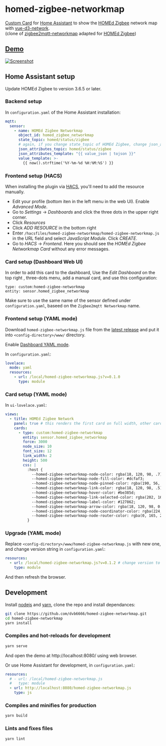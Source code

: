 # homed-zigbee-networkmap

[Custom Card](https://developers.home-assistant.io/docs/frontend/custom-ui/custom-card) for [Home Assistant](https://www.home-assistant.io/) to show the [HOMEd Zigbee](https://wiki.homed.dev/page/ZigBee) network map with [vue-d3-network](https://github.com/emiliorizzo/vue-d3-network/).\
(clone of [zigbee2mqtt-networkmap](https://github.com/azuwis/zigbee2mqtt-networkmap) adapted for [HOMEd Zigbee](https://wiki.homed.dev/page/ZigBee))

## [Demo](https://dvb6666.github.io/homed-zigbee-networkmap/)

[![Screenshot](https://dvb6666.github.io/homed-zigbee-networkmap/screenshoot.png)](https://dvb6666.github.io/homed-zigbee-networkmap/)

## Home Assistant setup

Update HOMEd Zigbee to version 3.6.5 or later.

### Backend setup

In `configuration.yaml` of the Home Assistant installation:
``` yaml
mqtt:
  sensor:
    - name: HOMEd Zigbee Networkmap
      object_id: homed_zigbee_networkmap
      state_topic: homed/status/zigbee
      # again, if you change state_topic of HOMEd Zigbee, change json_attributes_topic accordingly
      json_attributes_topic: homed/status/zigbee
      json_attributes_template: "{{ value_json | tojson }}"
      value_template: >-
        {{ now().strftime('%Y-%m-%d %H:%M:%S') }}
```

### Frontend setup (HACS)

When installing the plugin via [HACS](https://hacs.xyz/), you'll need to add the resource manually.

 - Edit your profile (bottom iten in the left menu in the web UI). Enable *Advanced Mode*.
 - Go to *Settings* -> *Dashboards* and click the three dots in the upper right corner.
 - Click *Resources*
 - Click *ADD RESOURCE* in the bottom right
 - Enter `/hacsfiles/homed-zigbee-networkmap/homed-zigbee-networkmap.js` in the URL field  and select *JavaScript Module*. Click *CREATE*.
 - Go to *HACS* -> *Frontend*. Here you should see the *HOMEd Zigbee Networkmap Card* without any error messages.

### Card setup (Dashboard Web UI)

In order to add this card to the dashboard, Use the *Edit Dashboard* on the top right , three-dots menu, add a manual card, and use this configuration:
```
type: custom:homed-zigbee-networkmap
entity: sensor.homed_zigbee_networkmap
```
Make sure to use the same name of the sensor defined under `configuration.yaml`, baseed on the `Zigbee2mqtt Networkmap` name.

### Frontend setup (YAML mode)

Download `homed-zigbee-networkmap.js` file from the [latest release](https://github.com/dvb6666/homed-zigbee-networkmap/releases/latest) and put it into `<config-directory>/www/` directory.

Enable [Dashboard YAML mode](https://www.home-assistant.io/dashboards/dashboards/#using-yaml-for-the-default-dashboard).

In `configuration.yaml`:

``` yaml
lovelace:
  mode: yaml
  resources:
    - url: /local/homed-zigbee-networkmap.js?v=0.1.0
      type: module

```

### Card setup (YAML mode)

In `ui-lovelace.yaml`:

``` yaml
views:
  - title: HOMEd Zigbee Network
    panel: true # this renders the first card on full width, other cards in this view will not be rendered
    cards:
      - type: custom:homed-zigbee-networkmap
        entity: sensor.homed_zigbee_networkmap
        force: 3000
        node_size: 10
        font_size: 12
        link_width: 2
        height: 500
        css: |
          :host {
            --homed-zigbee-networkmap-node-color: rgba(18, 120, 98, .7);
            --homed-zigbee-networkmap-node-fill-color: #dcfaf3;
            --homed-zigbee-networkmap-node-pinned-color: rgba(190, 56, 93, .6);
            --homed-zigbee-networkmap-link-color: rgba(18, 120, 98, .5);
            --homed-zigbee-networkmap-hover-color: #be385d;
            --homed-zigbee-networkmap-link-selected-color: rgba(202, 164, 85, .6);
            --homed-zigbee-networkmap-label-color: #127862;
            --homed-zigbee-networkmap-arrow-color: rgba(18, 120, 98, 0.7);
            --homed-zigbee-networkmap-node-coordinator-color: rgba(224, 78, 93, .7);
            --homed-zigbee-networkmap-node-router-color: rgba(0, 165, 255, .7);
          }
```

### Upgrade (YAML mode)

Replace `<config-directory>/www/homed-zigbee-networkmap.js` with new one, and
change version string in `configuration.yaml`:

``` yaml
resources:
  - url: /local/homed-zigbee-networkmap.js?v=0.1.2 # change version to actual
    type: module
```

And then refresh the browser.

## Development

Install [nodejs](https://nodejs.org/) and [yarn](https://yarnpkg.com/), clone the
repo and install dependances:

``` bash
git clone https://github.com/dvb6666/homed-zigbee-networkmap.git
cd homed-zigbee-networkmap
yarn install
```

### Compiles and hot-reloads for development

``` bash
yarn serve
```

And open the demo at http://localhost:8080/ using web browser.

Or use Home Assistant for development, in `configuration.yaml`:

``` yaml
resources:
  # - url: /local/homed-zigbee-networkmap.js
  #   type: module
  - url: http://localhost:8080/homed-zigbee-networkmap.js
    type: js

```

### Compiles and minifies for production

``` bash
yarn build
```

### Lints and fixes files

``` bash
yarn lint
```
